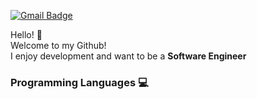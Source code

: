 [![Gmail Badge](https://img.shields.io/badge/Gmail-D14836?style=flat&logo=Gmail&logoColor=white)](mailto:chanhokim9848@gmail.com)     
      
      
Hello! :wave:  
Welcome to my Github!  
I enjoy development and want to be a **Software Engineer**
          
            
### Programming Languages 💻







